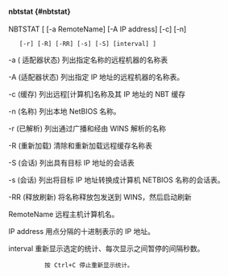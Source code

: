#### nbtstat {#nbtstat}

NBTSTAT [ [-a RemoteName] [-A IP address] [-c] [-n]

       [-r] [-R] [-RR] [-s] [-S] [interval] ]

 -a   ( 适配器状态)    列出指定名称的远程机器的名称表

 -A   (适配器状态)    列出指定 IP 地址的远程机器的名称表。

 -c   (缓存)          列出远程[计算机]名称及其 IP 地址的 NBT 缓存

 -n   (名称)          列出本地 NetBIOS 名称。

 -r   (已解析)        列出通过广播和经由 WINS 解析的名称

 -R   (重新加载)      清除和重新加载远程缓存名称表

 -S   (会话)          列出具有目标 IP 地址的会话表

 -s   (会话)          列出将目标 IP 地址转换成计算机 NETBIOS 名称的会话表。

 -RR  (释放刷新)      将名称释放包发送到 WINS，然后启动刷新

 RemoteName   远程主机计算机名。

 IP address   用点分隔的十进制表示的 IP 地址。

 interval     重新显示选定的统计、每次显示之间暂停的间隔秒数。

              按 Ctrl+C 停止重新显示统计。